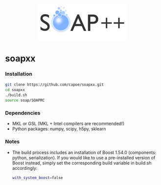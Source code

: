 <div align="center">
    <img src="https://raw.githubusercontent.com/capoe/soapxx/master/web/media/soapxx.png" alt="logo"></img>
</div>

# soapxx

### Installation
```bash
git clone https://github.com/capoe/soapxx.git
cd soapxx
./build.sh
source soap/SOAPRC
```

### Dependencies
- MKL or GSL (MKL + Intel compilers are recommended!)
- Python packages: numpy, scipy, h5py, sklearn

### Notes
- The build process includes an installation of Boost 1.54.0 (components: python, serialization). If you would like to use a pre-installed version of Boost instead, simply set the corresponding build variable in build.sh accordingly:
  ```bash
  with_system_boost=false
  ```

